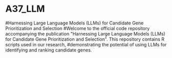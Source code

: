 # A37_LLM

#Harnessing Large Language Models (LLMs) for Candidate Gene Prioritization and Selection
#Welcome to the official code repository accompanying the publication "Harnessing Large Language Models (LLMs) for Candidate Gene Prioritization and Selection". This repository contains R scripts used in our research, #demonstrating the potential of using LLMs for identifying and ranking candidate genes.
